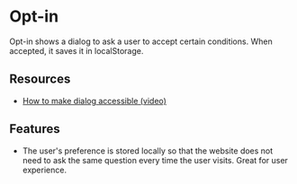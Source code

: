 # Opt-in

Opt-in shows a dialog to ask a user to accept certain conditions. When accepted, it saves it in localStorage.

## Resources

- [How to make dialog accessible (video)](https://egghead.io/lessons/html-5-accessible-modal-dialogs)

## Features

- The user's preference is stored locally so that the website does not need to ask the same question every time the user visits. Great for user experience.
